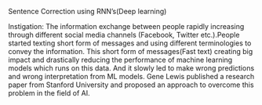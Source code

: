 Sentence Correction using RNN’s(Deep learning)

Instigation:
The information exchange between people rapidly increasing through different social media channels (Facebook, Twitter etc.).People started texting short form of messages and using different terminologies to convey the information. This short form of messages(Fast text) creating big impact and drastically reducing the performance of machine learning models which runs on this data. And it slowly led to make wrong predictions and wrong interpretation from ML models. Gene Lewis published a research paper from Stanford University and proposed an approach to overcome this problem in the field of AI.
